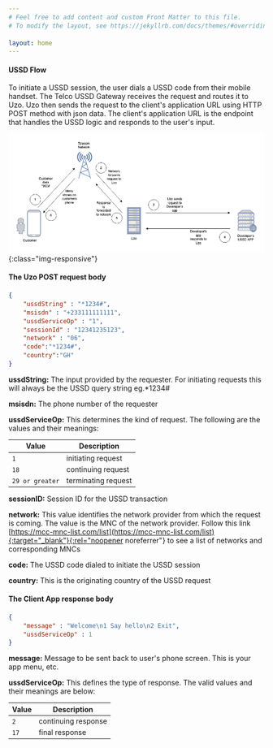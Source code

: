 ```yaml
---
# Feel free to add content and custom Front Matter to this file.
# To modify the layout, see https://jekyllrb.com/docs/themes/#overriding-theme-defaults

layout: home
---
```


#### USSD Flow 
To initiate a USSD session, the user dials a USSD code from their mobile handset. The Telco USSD Gateway receives the request and routes it to Uzo. Uzo then sends the request to the client's application URL using HTTP POST method with json data. The client's application URL is the endpoint that handles the USSD logic and responds to the user's input.

![ussd-message-flow](/assets/images/ussd-flow.png){:class="img-responsive"}




#### The Uzo POST request body

```json
{
    "ussdString" : "*1234#", 
    "msisdn" : "+233111111111",
    "ussdServiceOp" : "1", 
    "sessionId" : "12341235123",
    "network" : "06",
    "code":"*1234#",
    "country":"GH"
}
```


**ussdString:** The input provided by the requester. For initiating requests this will always be the
USSD query string eg.*1234#

**msisdn:** The phone number of the requester

**ussdServiceOp:** This determines the kind of request. The following are the values and their meanings:

| Value             | Description          |
|-------------------|----------------------|
| `1`               | initiating request   |
| `18`              | continuing request   |
| `29 or greater`   | terminating request  |


**sessionID:** Session ID for the USSD transaction

**network:** This value identifies the network provider from which the request is coming. The value
is the MNC of the network provider. Follow this link [https://mcc-mnc-list.com/list](https://mcc-mnc-list.com/list){:target="_blank"}{:rel="noopener noreferrer"} to see a list of networks and corresponding
MNCs

**code:** The USSD code dialed to initiate the USSD session

**country:** This is the originating country of the USSD request


#### The Client App response body

```json
{
    "message" : "Welcome\n1 Say hello\n2 Exit", 
    "ussdServiceOp" : 1
}
```

**message:** Message to be sent back to user's phone screen. This is your app menu, etc.

**ussdServiceOp:** This defines the type of response. The valid values and their meanings are below: 

| Value             | Description          |
|-------------------|----------------------|
| `2`               | continuing response  |
| `17`              | final response       |


